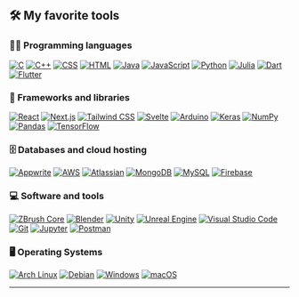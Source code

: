 ## 🛠️ My favorite tools

### 👨‍💻 Programming languages

<p>
    <a href="https://github.com/search?q=user%3ADenverCoder1+is%3Arepo+language%3Ac"><img alt="C" src="https://img.shields.io/badge/C%20-%232370ED.svg?logo=c&logoColor=white"></a>
    <a href="https://github.com/search?q=user%3ADenverCoder1+is%3Arepo+language%3Acpp"><img alt="C++" src="https://img.shields.io/badge/C++%20-%2300599C.svg?logo=c%2B%2B&logoColor=white"></a>
    <a href="https://github.com/search?q=user%3ADenverCoder1+is%3Arepo+language%3Acss"><img alt="CSS" src="https://img.shields.io/badge/CSS%20-%231572B6.svg?logo=css3&logoColor=white"></a>
    <a href="https://github.com/search?q=user%3ADenverCoder1+is%3Arepo+language%3Ahtml"><img alt="HTML" src="https://img.shields.io/badge/HTML%20-%23E34F26.svg?logo=html5&logoColor=white"></a>
    <a href="https://github.com/search?q=user%3ADenverCoder1+is%3Arepo+language%3Ajava"><img alt="Java" src="https://img.shields.io/badge/Java-%23007396.svg?logo=java&logoColor=white"></a>
    <a href="https://github.com/search?q=user%3ADenverCoder1+is%3Arepo+language%3Ajavascript"><img alt="JavaScript" src="https://img.shields.io/badge/JavaScript%20-%23F7DF1E.svg?logo=javascript&logoColor=black"></a>
    <a href="https://github.com/search?q=user%3ADenverCoder1+is%3Arepo+language%3Apython"><img alt="Python" src="https://img.shields.io/badge/Python%20-%2314354C.svg?logo=python&logoColor=white"></a>
    <a href="https://github.com/search?q=user%3ADenverCoder1+is%3Arepo+language%3Ajulia"><img alt="Julia" src="https://img.shields.io/badge/Julia-%23F7A800.svg?logo=julia&logoColor=white"></a>
    <a href="https://github.com/search?q=user%3ADenverCoder1+is%3Arepo+language%3Adart"><img alt="Dart" src="https://img.shields.io/badge/Dart-%230175C1.svg?logo=dart&logoColor=white"></a>
    <a href="https://github.com/search?q=user%3ADenverCoder1+is%3Arepo+language%3Aflutter"><img alt="Flutter" src="https://img.shields.io/badge/Flutter-%2302569D.svg?logo=flutter&logoColor=white"></a>
</p>

### 🧰 Frameworks and libraries

<p>
    <a href="#"><img alt="React" src="https://img.shields.io/badge/React%20-%2320232a.svg?logo=react&logoColor=%2361DAFB"></a>
    <a href="#"><img alt="Next.js" src="https://img.shields.io/badge/Next.js-%23000000.svg?logo=next.js&logoColor=white"></a>
    <a href="#"><img alt="Tailwind CSS" src="https://img.shields.io/badge/Tailwind%20CSS-%2338BDF8.svg?logo=tailwind-css&logoColor=white"></a>
    <a href="#"><img alt="Svelte" src="https://img.shields.io/badge/Svelte-%23FF3E00.svg?logo=svelte&logoColor=white"></a>
    <a href="#"><img alt="Arduino" src="https://img.shields.io/badge/-Arduino-00979D?logo=Arduino&logoColor=white"></a>
    <a href="#"><img alt="Keras" src="https://img.shields.io/badge/Keras%20-%23D00000.svg?logo=Keras&logoColor=white"></a>
    <a href="#"><img alt="NumPy" src="https://img.shields.io/badge/Numpy%20-%23013243.svg?logo=numpy&logoColor=white"></a>
    <a href="#"><img alt="Pandas" src="https://img.shields.io/badge/Pandas%20-%23150458.svg?logo=pandas&logoColor=white"></a>
    <a href="#"><img alt="TensorFlow" src="https://img.shields.io/badge/TensorFlow%20-%23FF6F00.svg?logo=TensorFlow&logoColor=white"></a>
</p>

### 🗄️ Databases and cloud hosting

<p>
    <a href="#"><img alt="Appwrite" src="https://img.shields.io/badge/Appwrite-%23000000.svg?logo=appwrite&logoColor=white"></a>
    <a href="#"><img alt="AWS" src="https://img.shields.io/badge/AWS-%23232F3E.svg?logo=amazon-aws&logoColor=white"></a>
    <a href="#"><img alt="Atlassian" src="https://img.shields.io/badge/Atlassian-%230B3D91.svg?logo=atlassian&logoColor=white"></a>
    <a href="#"><img alt="MongoDB" src ="https://img.shields.io/badge/MongoDB-%234ea94b.svg?logo=mongodb&logoColor=white"></a>
    <a href="#"><img alt="MySQL" src="https://img.shields.io/badge/MySQL-%2300f.svg?logo=mysql&logoColor=white"></a>
    <a href="#"><img alt="Firebase" src ="https://img.shields.io/badge/Firebase-%23316192.svg?logo=firebase&logoColor=white"></a>
</p>

### 💻 Software and tools

<p>
    <a href="#"><img alt="ZBrush Core" src="https://img.shields.io/badge/ZBrush%20Core-%233365D1.svg?logo=zbrush&logoColor=white"></a>
    <a href="#"><img alt="Blender" src="https://img.shields.io/badge/Blender-%23F5792A.svg?logo=blender&logoColor=white"></a>
    <a href="#"><img alt="Unity" src="https://img.shields.io/badge/Unity-%23000000.svg?logo=unity&logoColor=white"></a>
    <a href="#"><img alt="Unreal Engine" src="https://img.shields.io/badge/Unreal%20Engine-%23313131.svg?logo=unreal-engine&logoColor=white"></a>
    <a href="#"><img alt="Visual Studio Code" src="https://img.shields.io/badge/Visual%20Studio%20Code-0078d7.svg?logo=visual-studio-code&logoColor=white"></a>
    <a href="#"><img alt="Git" src="https://img.shields.io/badge/Git%20-%23F05033.svg?logo=git&logoColor=white"></a>
    <a href="#"><img alt="Jupyter" src="https://img.shields.io/badge/Jupyter%20-%23F37626.svg?logo=Jupyter&logoColor=white"></a>
    <a href="#"><img alt="Postman" src="https://img.shields.io/badge/Postman-FF6C37?logo=postman&logoColor=white"></a>
</p>

### 🖥️ Operating Systems

<p>
    <a href="#"><img alt="Arch Linux" src="https://img.shields.io/badge/Arch%20Linux-%23000C36.svg?logo=arch-linux&logoColor=white"></a>
    <a href="#"><img alt="Debian" src="https://img.shields.io/badge/Debian-%23A8B9CC.svg?logo=debian&logoColor=white"></a>
    <a href="#"><img alt="Windows" src="https://img.shields.io/badge/Windows-%230078D4.svg?logo=windows&logoColor=white"></a>
    <a href="#"><img alt="macOS" src="https://img.shields.io/badge/macOS-%231C1C1C.svg?logo=apple&logoColor=white"></a>
</p>

---
